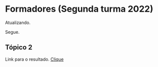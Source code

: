 <h1> Formadores (Segunda turma 2022) </h1>

Atualizando.

Segue.

<h2> Tópico 2 </h2>
Link para o resultado. <a href="https://jesusmaringa.github.io/curso_formadores/"> Clique </a>
